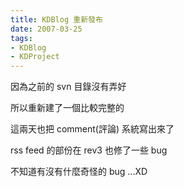 ```yaml
---
title: KDBlog 重新發布
date: 2007-03-25
tags:
- KDBlog
- KDProject
---
```

因為之前的 svn 目錄沒有弄好

所以重新建了一個比較完整的

這兩天也把 comment(評論) 系統寫出來了

rss feed 的部份在 rev3 也修了一些 bug

不知道有沒有什麼奇怪的 bug ...XD

